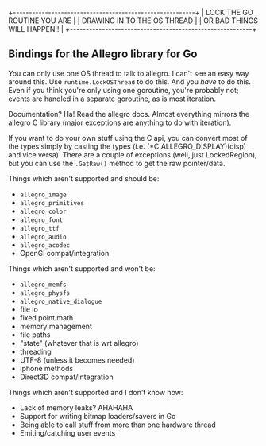 +---------------------------------------------------------+
|               LOCK THE GO ROUTINE YOU ARE               |
|               DRAWING IN TO THE OS THREAD               |
|               OR BAD THINGS WILL HAPPEN!!               |
+---------------------------------------------------------+

Bindings for the Allegro library for Go
---------------------------------------

You can only use one OS thread to talk to allegro. I can't see an easy way
around this. Use `runtime.LockOSThread` to do this. And you _have_ to do this.
Even if you think you're only using one goroutine, you're probably not; events
are handled in a separate goroutine, as is most iteration.

Documentation? Ha! Read the allegro docs. Almost everything mirrors the allegro
C library (major exceptions are anything to do with iteration).

If you want to do your own stuff using the C api, you can convert most of the
types simply by casting the types (i.e. (*C.ALLEGRO_DISPLAY)(disp) and vice
versa). There are a couple of exceptions (well, just LockedRegion), but you can
use the `.GetRaw()` method to get the raw pointer/data.

Things which aren't supported and should be:

 - `allegro_image`
 - `allegro_primitives`
 - `allegro_color`
 - `allegro_font`
 - `allegro_ttf`
 - `allegro_audio`
 - `allegro_acodec`
 - OpenGl compat/integration

Things which aren't supported and won't be:

 - `allegro_memfs`
 - `allegro_physfs`
 - `allegro_native_dialogue`
 - file io
 - fixed point math
 - memory management
 - file paths
 - "state" (whatever that is wrt allegro)
 - threading
 - UTF-8 (unless it becomes needed)
 - iphone methods
 - Direct3D compat/integration

Things which aren't supported and I don't know how:

 - Lack of memory leaks? AHAHAHA
 - Support for writing bitmap loaders/savers in Go
 - Being able to call stuff from more than one hardware thread
 - Emiting/catching user events
